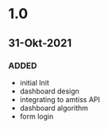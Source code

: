 # 1.0
## 31-Okt-2021
### ADDED
- initial Init
- dashboard design
- integrating to amtiss API
- dashboard algorithm
- form login
